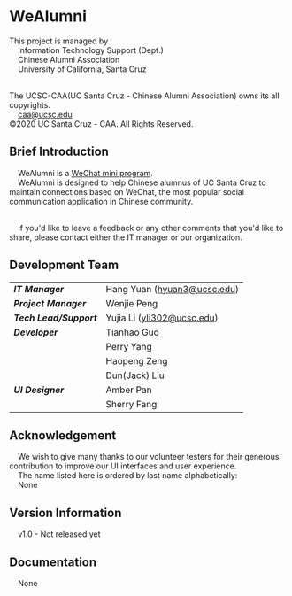 # WeAlumni

This project is managed by
<br/>&nbsp;&nbsp;&nbsp;&nbsp;Information Technology Support (Dept.)
<br/>&nbsp;&nbsp;&nbsp;&nbsp;Chinese Alumni Association
<br/>&nbsp;&nbsp;&nbsp;&nbsp;University of California, Santa Cruz

<br/>The UCSC-CAA(UC Santa Cruz - Chinese Alumni Association) owns its all copyrights.
<br/>&nbsp;&nbsp;&nbsp;&nbsp;caa@ucsc.edu
<br/>©2020 UC Santa Cruz - CAA. All Rights Reserved.

## Brief Introduction

&nbsp;&nbsp;&nbsp;&nbsp;WeAlumni is a [WeChat mini program](open.wechat.com/cgi-bin/newreadtemplate?t=overseas_open/docs/mini-programs/design).
<br/>&nbsp;&nbsp;&nbsp;&nbsp;WeAlumni is designed to help Chinese alumnus of UC Santa Cruz to maintain connections based on WeChat, the most popular social communication application in Chinese community.

<br/>&nbsp;&nbsp;&nbsp;&nbsp;If you'd like to leave a feedback or any other comments that you'd like to share, please contact either the IT manager or our organization.

## Development Team

|                         |                            |
|-------------------------|----------------------------|
| ***IT Manager***        | Hang Yuan (hyuan3@ucsc.edu)|
| ***Project Manager***   | Wenjie Peng                |
| ***Tech Lead/Support*** | Yujia Li (yli302@ucsc.edu) | 
| ***Developer***         | Tianhao Guo                |
|                         | Perry Yang                 |
|                         | Haopeng Zeng               |
|                         | Dun(Jack) Liu              |
| ***UI Designer***       | Amber Pan                  |
|                         | Sherry Fang                |

## Acknowledgement

&nbsp;&nbsp;&nbsp;&nbsp;We wish to give many thanks to our volunteer testers for their generous contribution to improve our UI interfaces and user experience.
<br/>&nbsp;&nbsp;&nbsp;&nbsp;The name listed here is ordered by last name alphabetically:
<br/>&nbsp;&nbsp;&nbsp;&nbsp;None

## Version Information

&nbsp;&nbsp;&nbsp;&nbsp;v1.0 - Not released yet

## Documentation
 
&nbsp;&nbsp;&nbsp;&nbsp;None
